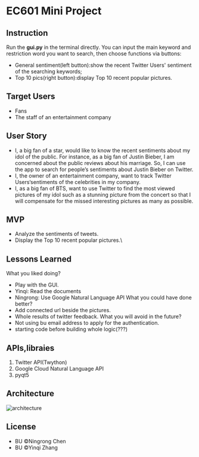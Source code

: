 # EC601 Mini Project

## Instruction
Run the <strong>gui.py</strong> in the terminal directly. You can input the main keyword and restriction word you want to search, then choose functions via buttons:
* General sentiment(left button):show the recent Twitter Users' sentiment of the searching keywords;
* Top 10 pics(right button):display Top 10 recent popular pictures.

## Target Users
* Fans
* The staff of an entertainment company

## User Story
* I, a big fan of a star, would like to know the recent sentiments about my idol of the public. For instance, as a big fan of Justin Bieber, I am concerned about the public reviews about his marriage. So, I can use the app to search for people’s sentiments about Justin Bieber on Twitter.
* I, the owner of an entertainment company, want to track Twitter Users‘sentiments of the celebrities in my company.
* I, as a big fan of BTS, want to use Twitter to find the most viewed pictures of my idol such as a stunning picture from the concert so that I will compensate for the missed interesting pictures as many as possible.

## MVP
* Analyze the sentiments of tweets.
* Display the Top 10 recent popular pictures.\

## Lessons Learned
<italic>What you liked doing?</italic>
* Play with the GUI.
* Yinqi: Read the documents
* Ningrong: Use Google Natural Language API
What you could have done better?
* Add connected url beside the pictures.
* Whole results of twitter feedback.
What you will avoid in the future?
* Not using bu email address to apply for the authentication.
* starting code before building whole logic(???)

## APIs,libraies
1. Twitter API(Twython)
2. Google Cloud Natural Language API
3. pyqt5

## Architecture
![architecture](https://user-images.githubusercontent.com/9766409/65824294-6d36de80-e234-11e9-8999-b98ea747e0c3.png)

## License
* BU ©Ningrong Chen
* BU ©Yinqi Zhang
